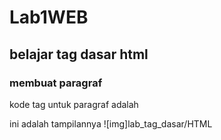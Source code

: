 # Lab1WEB
## belajar tag dasar html


### membuat paragraf
kode tag untuk paragraf adalah <p>
ini adalah tampilannya
![img]lab_tag_dasar/HTML